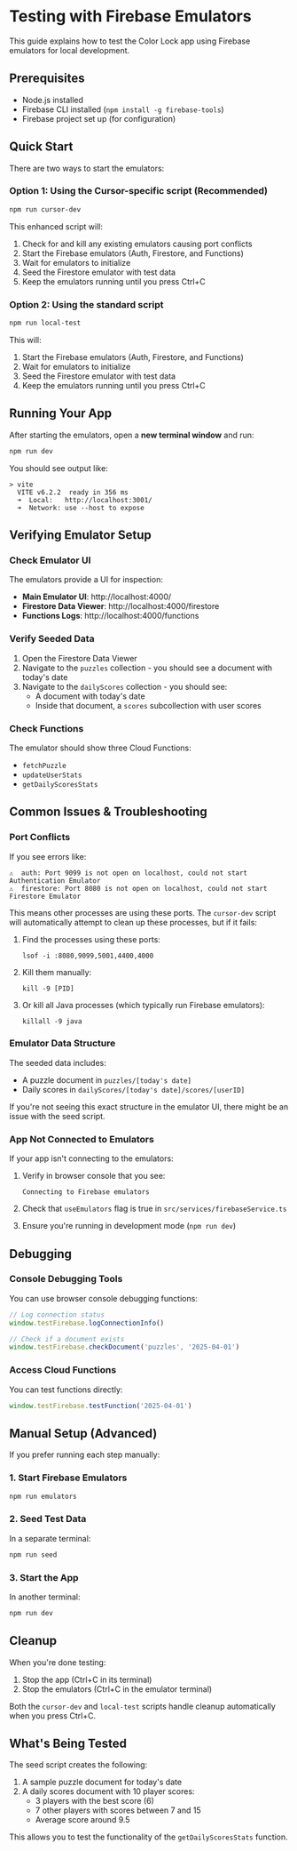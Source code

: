 # Testing with Firebase Emulators

This guide explains how to test the Color Lock app using Firebase emulators for local development.

## Prerequisites

- Node.js installed
- Firebase CLI installed (`npm install -g firebase-tools`)
- Firebase project set up (for configuration)

## Quick Start

There are two ways to start the emulators:

### Option 1: Using the Cursor-specific script (Recommended)

```bash
npm run cursor-dev
```

This enhanced script will:
1. Check for and kill any existing emulators causing port conflicts
2. Start the Firebase emulators (Auth, Firestore, and Functions)
3. Wait for emulators to initialize
4. Seed the Firestore emulator with test data
5. Keep the emulators running until you press Ctrl+C

### Option 2: Using the standard script

```bash
npm run local-test
```

This will:
1. Start the Firebase emulators (Auth, Firestore, and Functions)
2. Wait for emulators to initialize
3. Seed the Firestore emulator with test data
4. Keep the emulators running until you press Ctrl+C

## Running Your App

After starting the emulators, open a **new terminal window** and run:

```bash
npm run dev
```

You should see output like:
```
> vite
  VITE v6.2.2  ready in 356 ms
  ➜  Local:   http://localhost:3001/
  ➜  Network: use --host to expose
```

## Verifying Emulator Setup

### Check Emulator UI
The emulators provide a UI for inspection:
- **Main Emulator UI**: http://localhost:4000/
- **Firestore Data Viewer**: http://localhost:4000/firestore
- **Functions Logs**: http://localhost:4000/functions

### Verify Seeded Data
1. Open the Firestore Data Viewer
2. Navigate to the `puzzles` collection - you should see a document with today's date
3. Navigate to the `dailyScores` collection - you should see:
   - A document with today's date 
   - Inside that document, a `scores` subcollection with user scores

### Check Functions
The emulator should show three Cloud Functions:
- `fetchPuzzle`
- `updateUserStats`
- `getDailyScoresStats`

## Common Issues & Troubleshooting

### Port Conflicts

If you see errors like:
```
⚠  auth: Port 9099 is not open on localhost, could not start Authentication Emulator
⚠  firestore: Port 8080 is not open on localhost, could not start Firestore Emulator
```

This means other processes are using these ports. The `cursor-dev` script will automatically attempt to clean up these processes, but if it fails:

1. Find the processes using these ports:
   ```
   lsof -i :8080,9099,5001,4400,4000
   ```

2. Kill them manually:
   ```
   kill -9 [PID]
   ```
   
3. Or kill all Java processes (which typically run Firebase emulators):
   ```
   killall -9 java
   ```

### Emulator Data Structure

The seeded data includes:
- A puzzle document in `puzzles/[today's date]`
- Daily scores in `dailyScores/[today's date]/scores/[userID]`

If you're not seeing this exact structure in the emulator UI, there might be an issue with the seed script.

### App Not Connected to Emulators

If your app isn't connecting to the emulators:

1. Verify in browser console that you see:
   ```
   Connecting to Firebase emulators
   ```

2. Check that `useEmulators` flag is true in `src/services/firebaseService.ts`

3. Ensure you're running in development mode (`npm run dev`)

## Debugging

### Console Debugging Tools

You can use browser console debugging functions:

```javascript
// Log connection status
window.testFirebase.logConnectionInfo()

// Check if a document exists
window.testFirebase.checkDocument('puzzles', '2025-04-01')
```

### Access Cloud Functions

You can test functions directly:

```javascript
window.testFirebase.testFunction('2025-04-01')
```

## Manual Setup (Advanced)

If you prefer running each step manually:

### 1. Start Firebase Emulators

```bash
npm run emulators
```

### 2. Seed Test Data

In a separate terminal:

```bash
npm run seed
```

### 3. Start the App

In another terminal:

```bash
npm run dev
```

## Cleanup

When you're done testing:

1. Stop the app (Ctrl+C in its terminal)
2. Stop the emulators (Ctrl+C in the emulator terminal)
   
Both the `cursor-dev` and `local-test` scripts handle cleanup automatically when you press Ctrl+C.

## What's Being Tested

The seed script creates the following:

1. A sample puzzle document for today's date
2. A daily scores document with 10 player scores:
   - 3 players with the best score (6)
   - 7 other players with scores between 7 and 15
   - Average score around 9.5

This allows you to test the functionality of the `getDailyScoresStats` function. 